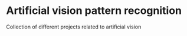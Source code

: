 # Artificial vision pattern recognition

Collection of different projects related to artificial vision
